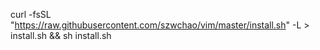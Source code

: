curl -fsSL "https://raw.githubusercontent.com/szwchao/vim/master/install.sh" -L > install.sh && sh install.sh
